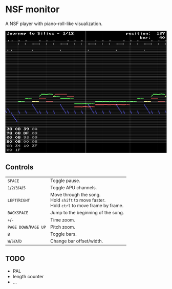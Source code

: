 NSF monitor
===========

A NSF player with piano-roll-like visualization.

![image](screenshot.png)


## Controls

<table>
	<tr>
        <td><code>SPACE</code></td>
        <td>Toggle pause.</td>
    </tr>
	<tr>
        <td><code>1</code>/<code>2</code>/<code>3</code>/<code>4</code>/<code>5</code></td>
        <td>Toggle APU channels.</td>
    </tr>
	<tr>
        <td><code>LEFT</code>/<code>RIGHT</code></td>
        <td>
            Move through the song.<br/>
            Hold <code>shift</code> to move faster.<br/>
            Hold <code>ctrl</code> to move frame by frame.
        </td>
    </tr>
	<tr>
        <td><code>BACKSPACE</code></td>
        <td>Jump to the beginning of the song.</td>
    </tr>
	<tr>
        <td><code>+</code>/<code>-</code></td>
        <td>Time zoom.</td>
    </tr>
	<tr>
        <td><code>PAGE DOWN</code>/<code>PAGE UP</code></td>
        <td>Pitch zoom.</td>
    </tr>
	<tr>
        <td><code>B</code></td>
        <td>Toggle bars.</td>
    </tr>
	<tr>
        <td><code>W</code>/<code>S</code>/<code>A</code>/<code>D</code></td>
        <td>Change bar offset/width.</td>
    </tr>
</table>


## TODO

+ PAL
+ length counter
+ ...
